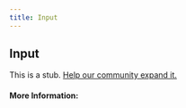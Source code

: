```yaml
---
title: Input
---
```


## Input

This is a stub. [Help our community expand it.](https://github.com/freeCodeCamp/guide-articles/tree/master/articles/HTML/Elements/Input/index.md)

<!-- The article goes here, in GitHub-flavored Markdown. Feel free to add YouTube videos, images, and CodePen/JSBin embeds  -->

#### More Information:
<!-- Please add any articles you think might be helpful to read before writing the article -->


